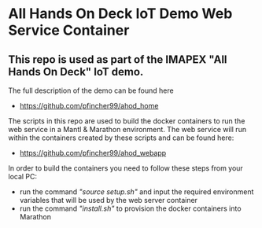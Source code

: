 # All Hands On Deck IoT Demo Web Service Container
## This repo is used as part of the IMAPEX "All Hands On Deck" IoT demo.

The full description of the demo can be found here
* https://github.com/pfincher99/ahod_home

The scripts in this repo are used to build the docker containers to run the web service in a Mantl & Marathon environment.
The web service will run within the containers created by these scripts and can be found here:
* https://github.com/pfincher99/ahod_webapp
 
In order to build the containers you need to follow these steps from your local PC:
* run the command *"source setup.sh"* and input the required environment variables that will be used by the web server container
* run the command *"install.sh"* to provision the docker containers into Marathon